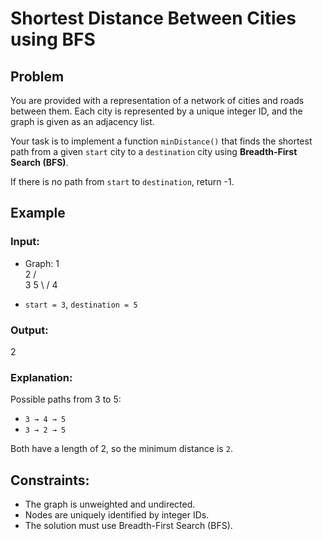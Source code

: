 # Shortest Distance Between Cities using BFS

## Problem

You are provided with a representation of a network of cities and roads between them. Each city is represented by a unique integer ID, and the graph is given as an adjacency list.

Your task is to implement a function `minDistance()` that finds the shortest path from a given `start` city to a `destination` city using **Breadth-First Search (BFS)**.

If there is no path from `start` to `destination`, return -1.

## Example

### Input:
- Graph:
1
 \
  2
 / \
3   5
 \ /
  4

- `start = 3`, `destination = 5`

### Output:
2

### Explanation:
Possible paths from 3 to 5:
- `3 → 4 → 5`
- `3 → 2 → 5`

Both have a length of 2, so the minimum distance is `2`.

## Constraints:
- The graph is unweighted and undirected.
- Nodes are uniquely identified by integer IDs.
- The solution must use Breadth-First Search (BFS).